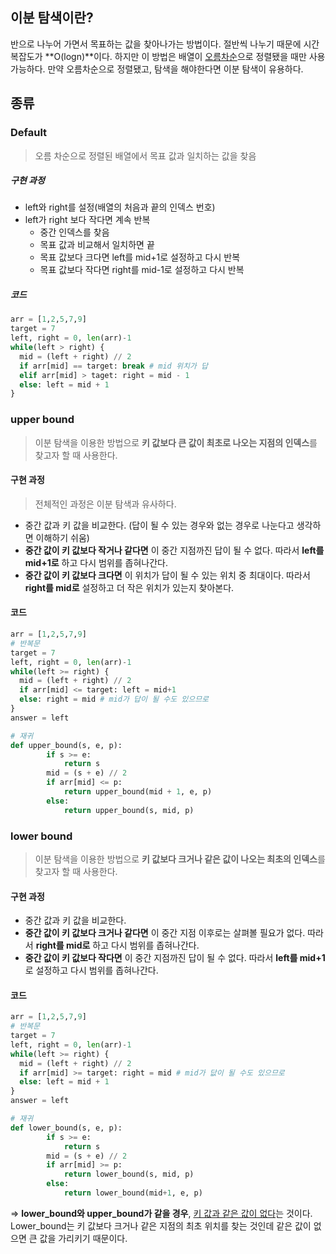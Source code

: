 ## 이분 탐색이란?

반으로 나누어 가면서 목표하는 값을 찾아나가는 방법이다. 절반씩 나누기 때문에 시간복잡도가 **O(logn)**이다. 하지만 이 방법은 배열이 <u>오름차순</u>으로 정렬됐을 때만 사용가능하다. 만약 오름차순으로 정렬됐고, 탐색을 해야한다면 이분 탐색이 유용하다.



## 종류

### Default

> 오름 차순으로 정렬된 배열에서 목표 값과 일치하는 값을 찾음



##### 구현 과정

- left와 right를 설정(배열의 처음과 끝의 인덱스 번호)
- left가 right 보다 작다면 계속 반복
  - 중간 인덱스를 찾음
  - 목표 값과 비교해서 일치하면 끝
  - 목표 값보다 크다면 left를 mid+1로 설정하고 다시 반복
  - 목표 값보다 작다면 right를 mid-1로 설정하고 다시 반복



##### 코드

``` python
arr = [1,2,5,7,9]
target = 7
left, right = 0, len(arr)-1
while(left > right) {
  mid = (left + right) // 2
  if arr[mid] == target: break # mid 위치가 답 
  elif arr[mid] > taget: right = mid - 1
  else: left = mid + 1
}
```



### upper bound

> 이분 탐색을 이용한 방법으로 **키 값보다 큰 값이 최초로 나오는 지점의 인덱스**를 찾고자 할 때 사용한다.



#### 구현 과정

> 전체적인 과정은 이분 탐색과 유사하다.

- 중간 값과 키 값을 비교한다. (답이 될 수 있는 경우와 없는 경우로 나눈다고 생각하면 이해하기 쉬움)
- **중간 값이 키 값보다 작거나 같다면** 이 중간 지점까진 답이 될 수 없다. 따라서 **left를 mid+1로** 하고 다시 범위를 좁혀나간다.
- **중간 값이 키 값보다 크다면** 이 위치가 답이 될 수 있는 위치 중 최대이다. 따라서 **right를 mid로** 설정하고 더 작은 위치가 있는지 찾아본다.



#### 코드

```python
arr = [1,2,5,7,9]
# 반복문 
target = 7
left, right = 0, len(arr)-1
while(left >= right) {
  mid = (left + right) // 2
  if arr[mid] <= target: left = mid+1 
  else: right = mid # mid가 답이 될 수도 있으므로 
}
answer = left
```

```python
# 재귀 
def upper_bound(s, e, p):
        if s >= e:
            return s
        mid = (s + e) // 2
        if arr[mid] <= p:
            return upper_bound(mid + 1, e, p)
        else:
            return upper_bound(s, mid, p)
```



### lower bound

> 이분 탐색을 이용한 방법으로 **키 값보다 크거나 같은 값이 나오는 최초의 인덱스**를 찾고자 할 때 사용한다.



#### 구현 과정

- 중간 값과 키 값을 비교한다.
- **중간 값이 키 값보다 크거나 같다면** 이 중간 지점 이후로는 살펴볼 필요가 없다. 따라서 **right를 mid로** 하고 다시 범위를 좁혀나간다.
- **중간 값이 키 값보다 작다면** 이 중간 지점까진 답이 될 수 없다. 따라서 **left를 mid+1**로 설정하고 다시 범위를 좁혀나간다.



#### 코드

```python
arr = [1,2,5,7,9]
# 반복문 
target = 7
left, right = 0, len(arr)-1
while(left >= right) {
  mid = (left + right) // 2
  if arr[mid] >= target: right = mid # mid가 닶이 될 수도 있으므로  
  else: left = mid + 1
}
answer = left
```

```python
# 재귀 
def lower_bound(s, e, p):
        if s >= e:
            return s
        mid = (s + e) // 2
        if arr[mid] >= p:
            return lower_bound(s, mid, p)
        else:
            return lower_bound(mid+1, e, p)
```



=> **lower_bound와 upper_bound가 같을 경우**, <u>키 값과 같은 값이 없다</u>는 것이다. Lower_bound는 키 값보다 크거나 같은 지점의 최초 위치를 찾는 것인데 같은 값이 없으면 큰 값을 가리키기 때문이다.